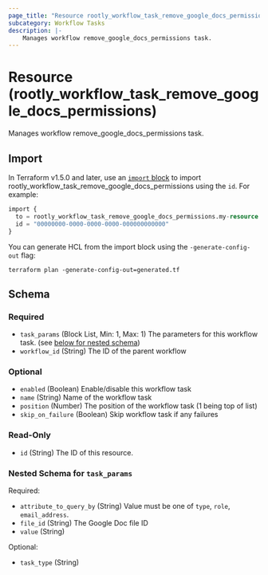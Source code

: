```yaml
---
page_title: "Resource rootly_workflow_task_remove_google_docs_permissions - terraform-provider-rootly"
subcategory: Workflow Tasks
description: |-
    Manages workflow remove_google_docs_permissions task.
---
```


# Resource (rootly_workflow_task_remove_google_docs_permissions)

Manages workflow remove_google_docs_permissions task.



## Import

In Terraform v1.5.0 and later, use an [`import` block](https://developer.hashicorp.com/terraform/language/import) to import rootly_workflow_task_remove_google_docs_permissions using the `id`. For example:

```terraform
import {
  to = rootly_workflow_task_remove_google_docs_permissions.my-resource
  id = "00000000-0000-0000-0000-000000000000"
}
```

You can generate HCL from the import block using the `-generate-config-out` flag:

```console
terraform plan -generate-config-out=generated.tf
```

<!-- schema generated by tfplugindocs -->
## Schema

### Required

- `task_params` (Block List, Min: 1, Max: 1) The parameters for this workflow task. (see [below for nested schema](#nestedblock--task_params))
- `workflow_id` (String) The ID of the parent workflow

### Optional

- `enabled` (Boolean) Enable/disable this workflow task
- `name` (String) Name of the workflow task
- `position` (Number) The position of the workflow task (1 being top of list)
- `skip_on_failure` (Boolean) Skip workflow task if any failures

### Read-Only

- `id` (String) The ID of this resource.

<a id="nestedblock--task_params"></a>
### Nested Schema for `task_params`

Required:

- `attribute_to_query_by` (String) Value must be one of `type`, `role`, `email_address`.
- `file_id` (String) The Google Doc file ID
- `value` (String)

Optional:

- `task_type` (String)
